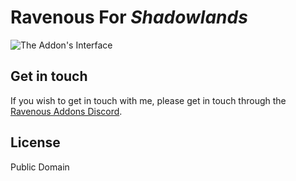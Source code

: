 # Ravenous For *Shadowlands*

![The Addon's Interface](https://github.com/RavenousAddons/assets/raw/main/ravenousFor0.1.7.gif)

## Get in touch

If you wish to get in touch with me, please get in touch through the [Ravenous Addons Discord](https://discord.gg/9XeTpbcjzu).

## License

Public Domain
